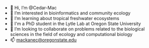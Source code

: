 - 👋 Hi, I’m @Cedar-Mac
- 👀 I’m interested in bioinformatics and community ecology
- 🌱 I’m learning about tropical freshwater ecosystems
- 😬 I'm a PhD student in the Lytle Lab at Oregon State University
- 💞️ I’m looking to collaborate on problems related to the biological sciences in the field of ecology and computational biology
- 📫 mackanec@oregonstate.edu

<!---
Cedar-Mac/Cedar-Mac is a ✨ special ✨ repository because its `README.md` (this file) appears on your GitHub profile.
You can click the Preview link to take a look at your changes.
--->
